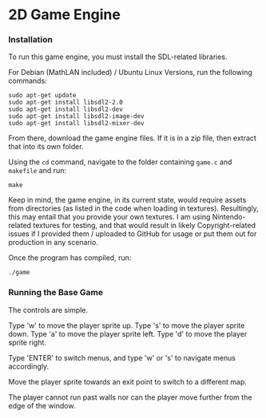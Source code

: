 # 2D Game Engine

### Installation

To run this game engine, you must install the SDL-related libraries.

For Debian (MathLAN included) / Ubuntu Linux Versions, run the following commands:

```
sudo apt-get update
sudo apt-get install libsdl2-2.0
sudo apt-get install libsdl2-dev
sudo apt-get install libsdl2-image-dev
sudo apt-get install libsdl2-mixer-dev
```
From there, download the game engine files. If it is in a zip file, then extract that into its own folder.

Using the `cd` command, navigate to the folder containing `game.c` and `makefile` and run:

```
make
```

Keep in mind, the game engine, in its current state, would require assets from directories (as listed in the code when loading in textures). Resultingly, this may entail that you provide your own textures. I am using Nintendo-related textures for testing, and that would result in likely Copyright-related issues if I provided them / uploaded to GitHub for usage or put them out for production in any scenario.

Once the program has compiled, run:

```
./game
```

### Running the Base Game 

The controls are simple.

Type 'w' to move the player sprite up.
Type 's' to move the player sprite down.
Type 'a' to move the player sprite left.
Type 'd' to move the player sprite right.

Type 'ENTER' to switch menus, and type 'w' or 's' to navigate menus accordingly.

Move the player sprite towards an exit point to switch to a different map.

The player cannot run past walls nor can the player move further from the edge of the window.
